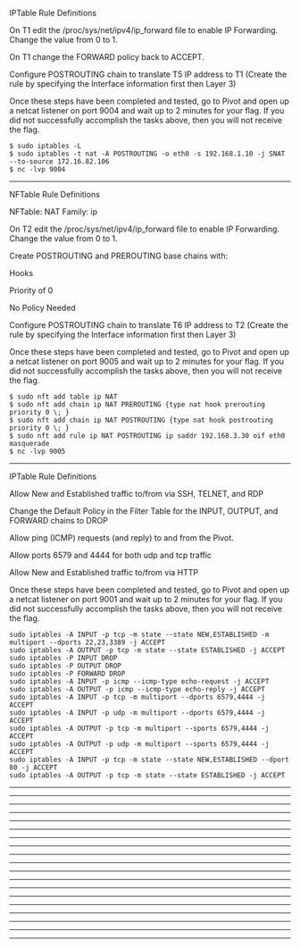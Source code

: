 IPTable Rule Definitions

  On T1 edit the /proc/sys/net/ipv4/ip_forward file to enable IP Forwarding. Change the value from 0 to 1.

  On T1 change the FORWARD policy back to ACCEPT.

  Configure POSTROUTING chain to translate T5 IP address to T1 (Create the rule by specifying the Interface information first then Layer 3)

Once these steps have been completed and tested, go to Pivot and open up a netcat listener on port 9004 and wait up to 2 minutes for your flag. 
If you did not successfully accomplish the tasks above, then you will not receive the flag.

    $ sudo iptables -L
    $ sudo iptables -t nat -A POSTROUTING -o eth0 -s 192.168.1.10 -j SNAT --to-source 172.16.82.106
    $ nc -lvp 9004
___________________________________________________________________________________________________________________________________________
NFTable Rule Definitions

NFTable: NAT
Family: ip

  On T2 edit the /proc/sys/net/ipv4/ip_forward file to enable IP Forwarding. Change the value from 0 to 1.

  Create POSTROUTING and PREROUTING base chains with:
  
  Hooks
  
  Priority of 0
  
  No Policy Needed

  Configure POSTROUTING chain to translate T6 IP address to T2 (Create the rule by specifying the Interface information first then Layer 3)

Once these steps have been completed and tested, go to Pivot and open up a netcat listener on port 9005 and wait up to 2 minutes for your flag.
If you did not successfully accomplish the tasks above, then you will not receive the flag.

    $ sudo nft add table ip NAT
    $ sudo nft add chain ip NAT PREROUTING {type nat hook prerouting priority 0 \; }
    $ sudo nft add chain ip NAT POSTROUTING {type nat hook postrouting priority 0 \; }
    $ sudo nft add rule ip NAT POSTROUTING ip saddr 192.168.3.30 oif eth0 masquerade
    $ nc -lvp 9005
___________________________________________________________________________________________________________________________________________
IPTable Rule Definitions

  Allow New and Established traffic to/from via SSH, TELNET, and RDP

  Change the Default Policy in the Filter Table for the INPUT, OUTPUT, and FORWARD chains to DROP

  Allow ping (ICMP) requests (and reply) to and from the Pivot.

  Allow ports 6579 and 4444 for both udp and tcp traffic

  Allow New and Established traffic to/from via HTTP

Once these steps have been completed and tested, go to Pivot and open up a netcat listener on port 9001 and wait up to 2 minutes for your flag. If you did not successfully accomplish the tasks above, then you will not receive the flag.

    sudo iptables -A INPUT -p tcp -m state --state NEW,ESTABLISHED -m multiport --dports 22,23,3389 -j ACCEPT
    sudo iptables -A OUTPUT -p tcp -m state --state ESTABLISHED -j ACCEPT
    sudo iptables -P INPUT DROP
    sudo iptables -P OUTPUT DROP
    sudo iptables -P FORWARD DROP
    sudo iptables -A INPUT -p icmp --icmp-type echo-request -j ACCEPT
    sudo iptables -A OUTPUT -p icmp --icmp-type echo-reply -j ACCEPT
    sudo iptables -A INPUT -p tcp -m multiport --dports 6579,4444 -j ACCEPT
    sudo iptables -A INPUT -p udp -m multiport --dports 6579,4444 -j ACCEPT
    sudo iptables -A OUTPUT -p tcp -m multiport --sports 6579,4444 -j ACCEPT
    sudo iptables -A OUTPUT -p udp -m multiport --sports 6579,4444 -j ACCEPT
    sudo iptables -A INPUT -p tcp -m state --state NEW,ESTABLISHED --dport 80 -j ACCEPT
    sudo iptables -A OUTPUT -p tcp -m state --state ESTABLISHED -j ACCEPT
___________________________________________________________________________________________________________________________________________

___________________________________________________________________________________________________________________________________________

___________________________________________________________________________________________________________________________________________

___________________________________________________________________________________________________________________________________________

___________________________________________________________________________________________________________________________________________

___________________________________________________________________________________________________________________________________________

___________________________________________________________________________________________________________________________________________

___________________________________________________________________________________________________________________________________________

___________________________________________________________________________________________________________________________________________

___________________________________________________________________________________________________________________________________________

___________________________________________________________________________________________________________________________________________

___________________________________________________________________________________________________________________________________________

___________________________________________________________________________________________________________________________________________

___________________________________________________________________________________________________________________________________________

___________________________________________________________________________________________________________________________________________

___________________________________________________________________________________________________________________________________________

___________________________________________________________________________________________________________________________________________

___________________________________________________________________________________________________________________________________________

___________________________________________________________________________________________________________________________________________
